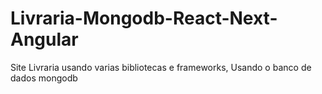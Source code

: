 # Livraria-Mongodb-React-Next-Angular
 Site Livraria usando varias bibliotecas e frameworks, Usando o banco de dados mongodb
